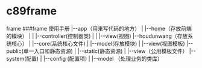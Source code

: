 # c89frame
frame
###frame 使用手册
|--app（用来写代码的地方）
|    |--home（存放前端的模块）
|    |    |--controller(控制器类)
|    |    |--view(视图)
|--houdunwang（存放系统核心）
|    |--core(系统核心文件)
|    |--model(存放模块)
|    |--view(视图模板)
|--public(单一入口和静态资源)
|    |--static(静态资源)
|    |--view（公用模板文件）
|--system(配置)
|    |--config (配置项)
|    |--model （处理业务的类库）
